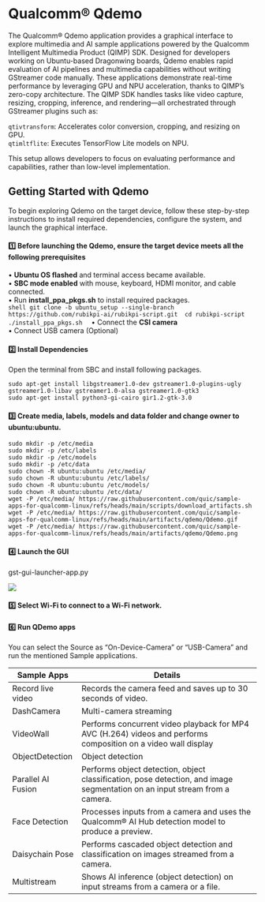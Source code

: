 # Qualcomm® Qdemo

The Qualcomm® Qdemo application provides a graphical interface to explore multimedia and AI sample applications powered by the Qualcomm Intelligent Multimedia Product (QIMP) SDK. Designed for developers working on Ubuntu-based Dragonwing boards, Qdemo enables rapid evaluation of AI pipelines and multimedia capabilities without writing GStreamer code manually.  These applications demonstrate real-time performance by leveraging GPU and NPU acceleration, thanks to QIMP’s zero-copy architecture.  The QIMP SDK handles tasks like video capture, resizing, cropping, inference, and rendering—all orchestrated through GStreamer plugins such as:  

`qtivtransform`: Accelerates color conversion, cropping, and resizing on GPU.  
`qtimltflite`: Executes TensorFlow Lite models on NPU.  

This setup allows developers to focus on evaluating performance and capabilities, rather than low-level implementation.  

## Getting Started with Qdemo  
To begin exploring Qdemo on the target device, follow these step-by-step instructions to install required dependencies, configure the system, and launch the graphical interface.  

#### 1️⃣ Before launching the Qdemo, ensure the target device meets all the following prerequisites  
•	**Ubuntu OS flashed** and terminal access became available.  
•	**SBC mode enabled** with mouse, keyboard, HDMI monitor, and cable connected.  
•	Run **install_ppa_pkgs.sh** to install required packages.  
	```shell
	git clone -b ubuntu_setup --single-branch https://github.com/rubikpi-ai/rubikpi-script.git 
	cd rubikpi-script  
	./install_ppa_pkgs.sh 
	```
•	Connect the **CSI camera**  
•	Connect USB camera (Optional) 

#### 2️⃣ Install Dependencies      
Open the terminal from SBC and install following packages.  
```shell
sudo apt-get install libgstreamer1.0-dev gstreamer1.0-plugins-ugly gstreamer1.0-libav gstreamer1.0-alsa gstreamer1.0-gtk3
sudo apt-get install python3-gi-cairo gir1.2-gtk-3.0
```

#### 3️⃣ Create media, labels, models and data folder and change owner to ubuntu:ubuntu.   
```shell
sudo mkdir -p /etc/media
sudo mkdir -p /etc/labels
sudo mkdir -p /etc/models
sudo mkdir -p /etc/data
sudo chown -R ubuntu:ubuntu /etc/media/
sudo chown -R ubuntu:ubuntu /etc/labels/
sudo chown -R ubuntu:ubuntu /etc/models/
sudo chown -R ubuntu:ubuntu /etc/data/
wget -P /etc/media/ https://raw.githubusercontent.com/quic/sample-apps-for-qualcomm-linux/refs/heads/main/scripts/download_artifacts.sh
wget -P /etc/media/ https://raw.githubusercontent.com/quic/sample-apps-for-qualcomm-linux/refs/heads/main/artifacts/qdemo/Qdemo.gif
wget -P /etc/media/ https://raw.githubusercontent.com/quic/sample-apps-for-qualcomm-linux/refs/heads/main/artifacts/qdemo/Qdemo.png  
```
#### 4️⃣ Launch the GUI    
gst-gui-launcher-app.py

![](./images/Qdemo.png) 

#### 5️⃣ Select Wi-Fi to connect to a Wi-Fi network.    

#### 6️⃣ Run QDemo apps  

You can select the Source as “On-Device-Camera” or “USB-Camera” and run the mentioned Sample applications.  

| Sample Apps                |  Details              |
|----------------------------|---------------------- |
| Record live video          | Records the camera feed and saves up to 30 seconds of video.|
| DashCamera                 | Multi-camera streaming |
| VideoWall                  | Performs concurrent video playback for MP4 AVC (H.264) videos and performs composition on a video wall display |
| ObjectDetection            | Object detection |
| Parallel AI Fusion         | Performs object detection, object classification, pose detection, and image segmentation on an input stream from a camera. |
| Face Detection             |Processes inputs from a camera and uses the Qualcomm® AI Hub detection model to produce a preview.|
| Daisychain Pose            | Performs cascaded object detection and classification on images streamed from a camera.|
|Multistream                 |Shows AI inference (object detection) on input streams from a camera or a file.|





